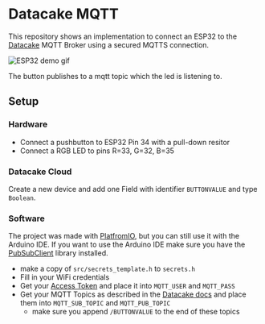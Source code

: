 # Datacake MQTT

This repository shows an implementation to connect an ESP32 to the [Datacake](https://datacake.co/) MQTT Broker using a secured MQTTS connection.

![ESP32 demo gif](datacake_esp32_mqtt.gif)

The button publishes to a mqtt topic which the led is listening to.

## Setup
### Hardware
- Connect a pushbutton to ESP32 Pin 34 with a pull-down resitor
- Connect a RGB LED to pins R=33, G=32, B=35

### Datacake Cloud
Create a new device and add one Field with identifier `BUTTONVALUE` and type `Boolean`.

### Software
The project was made with [PlatfromIO](https://platformio.org/), but you can still use it with the Arduino IDE. If you want to use the Arduino IDE make sure you have the [PubSubClient](https://github.com/knolleary/pubsubclient/) library installed.
- make a copy of `src/secrets_template.h` to `secrets.h`
- Fill in your WiFi credentials
- Get your [Access Token](https://docs.datacake.de/mqtt/mqtt) and place it into `MQTT_USER` and `MQTT_PASS`
- Get your MQTT Topics as described in the [Datacake docs](https://docs.datacake.de/mqtt/mqtt#topic-structure) and place them into `MQTT_SUB_TOPIC` and `MQTT_PUB_TOPIC`
  - make sure you append `/BUTTONVALUE` to the end of these topics
